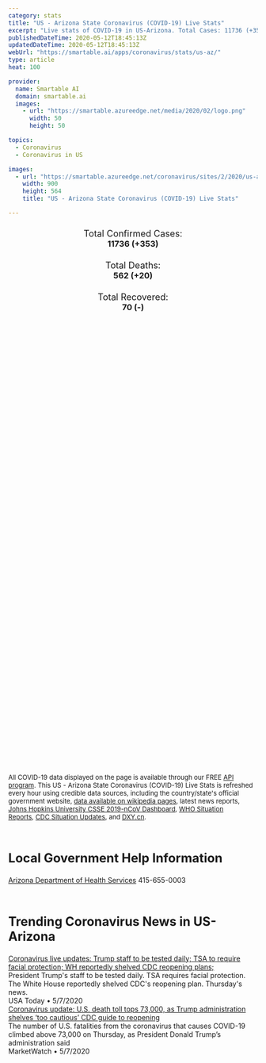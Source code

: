 ```yaml
---
category: stats
title: "US - Arizona State Coronavirus (COVID-19) Live Stats"
excerpt: "Live stats of COVID-19 in US-Arizona. Total Cases: 11736 (+353), Deaths: 562 (+20), Recoveries: 70(-)."
publishedDateTime: 2020-05-12T18:45:13Z
updatedDateTime: 2020-05-12T18:45:13Z
webUrl: "https://smartable.ai/apps/coronavirus/stats/us-az/"
type: article
heat: 100

provider:
  name: Smartable AI
  domain: smartable.ai
  images:
    - url: "https://smartable.azureedge.net/media/2020/02/logo.png"
      width: 50
      height: 50

topics:
  - Coronavirus
  - Coronavirus in US

images:
  - url: "https://smartable.azureedge.net/coronavirus/sites/2/2020/us-az.jpg"
    width: 900
    height: 564
    title: "US - Arizona State Coronavirus (COVID-19) Live Stats"

---
```

<div class="total-stats" style="text-align: center;">
    <h3>
	    <div style="font-size: 18px; font-weight: 400;">Total Confirmed Cases:</div>
	    11736 (<span class='red'>+353</span>)
    </h3>
    <h3>
	    <div style="font-size: 18px; font-weight: 400;">Total Deaths:</div>
	    562 (<span class='red'>+20</span>)
    </h3>
    <h3>
	    <div style="font-size: 18px; font-weight: 400;">Total Recovered:</div>
	    70 (-)
    </h3>
</div>

<script type="text/javascript" src="https://www.gstatic.com/charts/loader.js"></script>

<div id="time_series_chart" style="width: 100%; height: 400px;"></div>
<script type="text/javascript">
  google.charts.load('current', {'packages':['corechart']});
  google.charts.setOnLoadCallback(drawChart);
  function drawChart() {
    var data = google.visualization.arrayToDataTable([
      ['Date', 'Total Cases', 'Total Deaths', 'Total Recovered'],
      ['1/22/2020', 0, 0, 0],['1/23/2020', 0, 0, 0],['1/24/2020', 0, 0, 0],['1/25/2020', 0, 0, 0],['1/26/2020', 1, 0, 0],['1/27/2020', 1, 0, 0],['1/28/2020', 1, 0, 0],['1/29/2020', 1, 0, 0],['1/30/2020', 1, 0, 0],['1/31/2020', 1, 0, 0],['2/1/2020', 1, 0, 0],['2/2/2020', 1, 0, 0],['2/3/2020', 1, 0, 0],['2/4/2020', 1, 0, 0],['2/5/2020', 1, 0, 0],['2/6/2020', 1, 0, 0],['2/7/2020', 1, 0, 0],['2/8/2020', 1, 0, 0],['2/9/2020', 1, 0, 0],['2/10/2020', 1, 0, 0],['2/11/2020', 1, 0, 0],['2/12/2020', 1, 0, 0],['2/13/2020', 1, 0, 0],['2/14/2020', 1, 0, 0],['2/15/2020', 1, 0, 0],['2/16/2020', 1, 0, 0],['2/17/2020', 1, 0, 0],['2/18/2020', 1, 0, 0],['2/19/2020', 1, 0, 0],['2/20/2020', 1, 0, 0],['2/21/2020', 1, 0, 0],['2/22/2020', 1, 0, 0],['2/23/2020', 1, 0, 0],['2/24/2020', 1, 0, 0],['2/25/2020', 1, 0, 1],['2/26/2020', 1, 0, 1],['2/27/2020', 1, 0, 1],['2/28/2020', 1, 0, 1],['2/29/2020', 1, 0, 1],['3/1/2020', 1, 0, 1],['3/2/2020', 1, 0, 1],['3/3/2020', 1, 0, 1],['3/4/2020', 1, 0, 1],['3/5/2020', 1, 0, 1],['3/6/2020', 2, 0, 1],['3/7/2020', 4, 0, 1],['3/8/2020', 4, 0, 1],['3/9/2020', 4, 0, 1],['3/10/2020', 6, 0, 1],['3/11/2020', 9, 0, 1],['3/12/2020', 9, 0, 1],['3/13/2020', 10, 0, 1],['3/14/2020', 12, 0, 1],['3/15/2020', 13, 0, 1],['3/16/2020', 18, 0, 1],['3/17/2020', 22, 0, 2],['3/18/2020', 29, 0, 2],['3/19/2020', 53, 0, 2],['3/20/2020', 79, 1, 2],['3/21/2020', 104, 1, 2],['3/22/2020', 152, 2, 2],['3/23/2020', 235, 2, 2],['3/24/2020', 326, 5, 4],['3/25/2020', 401, 6, 4],['3/26/2020', 508, 8, 4],['3/27/2020', 665, 13, 4],['3/28/2020', 773, 15, 4],['3/29/2020', 919, 17, 4],['3/30/2020', 1158, 20, 4],['3/31/2020', 1289, 24, 4],['4/1/2020', 1413, 29, 3],['4/2/2020', 1598, 32, 3],['4/3/2020', 1769, 41, 3],['4/4/2020', 2019, 52, 3],['4/5/2020', 2269, 64, 3],['4/6/2020', 2456, 65, 3],['4/7/2020', 2575, 73, 3],['4/8/2020', 2726, 80, 3],['4/9/2020', 3018, 89, 3],['4/10/2020', 3112, 97, 3],['4/11/2020', 3393, 108, 3],['4/12/2020', 3542, 115, 3],['4/13/2020', 3705, 122, 3],['4/14/2020', 3809, 131, 6],['4/15/2020', 3968, 143, 6],['4/16/2020', 4241, 150, 6],['4/17/2020', 4511, 169, 6],['4/18/2020', 4724, 180, 6],['4/19/2020', 4933, 184, 6],['4/20/2020', 5068, 191, 6],['4/21/2020', 5256, 208, 6],['4/22/2020', 5473, 231, 6],['4/23/2020', 5772, 249, 6],['4/24/2020', 6046, 266, 6],['4/25/2020', 6289, 273, 70],['4/26/2020', 6536, 275, 70],['4/27/2020', 6727, 275, 70],['4/28/2020', 6957, 293, 70],['4/29/2020', 7209, 306, 70],['4/30/2020', 7655, 320, 70],['5/1/2020', 8006, 332, 70],['5/2/2020', 8365, 348, 70],['5/3/2020', 8641, 362, 70],['5/4/2020', 8925, 362, 70],['5/5/2020', 9305, 395, 70],['5/6/2020', 9707, 426, 70],['5/7/2020', 9945, 450, 70],['5/8/2020', 10527, 517, 70],['5/9/2020', 10960, 532, 70],['5/10/2020', 11119, 536, 70],['5/11/2020', 11383, 542, 70],['5/12/2020', 11736, 562, 70],
    ]);
    var options = {
      curveType: 'none',
      chartArea: {'width': '80%', 'height': '80%'},
      legend: { position: 'top' },
      lineWidth: 5,
      colors: ['#f60109', '#444444', '#81B71F']
    };
    var chart = new google.visualization.LineChart(document.getElementById('time_series_chart'));
    chart.draw(data, options);
  }
</script>

<div id="geo_chart" style="width: 100%; height: 500px;"></div>
<script type="text/javascript">
  google.charts.load('current', {
    'packages':['geochart'],
    'mapsApiKey': 'AIzaSyDk1HhVhLaveyKrUhhHZ5YwzIpEcbdal6U'
  });
  google.charts.setOnLoadCallback(drawRegionsMap);
  function drawRegionsMap() {
    var data = google.visualization.arrayToDataTable([
      ['LATITUDE', 'LONGITUDE', 'DESCRIPTION', 'Total Cases', 'Total Deaths'],
      [36.9221, -109.0753, "Apache", 727, 10],[31.6858, -109.6896, "Cochise", 42, 1],[36.592, -111.1071, "Coconino", 713, 56],[34.3199, -111.3051, "Gila", 19, 1],[32.8138, -109.6291, "Graham", 19, 0],[33.0531, -109.3307, "Greenlee", 2, 0],[33.9921, -114.4046, "La Paz", 23, 2],[33.2918, -112.4291, "Maricopa", 5988, 250],[35.4227, -113.6486, "Mohave", 198, 25],[33.9965, -109.9593, "Navajo", 1006, 37],[32.0575, -111.6661, "Pima", 1602, 134],[32.8162, -111.2845, "Pinal", 620, 19],[31.6645, -110.6426, "Santa Cruz", 45, 0],[35.2171, -112.4913, "Yavapai", 180, 4],[32.6452, -114.7067, "Yuma", 199, 3],
    ]);
    var options = {
      backgroundColor: {fill:'transparent',stroke:'#FFF' ,strokeWidth:0 }, 
      displayMode: 'markers',
      region: 'US-AZ', 
      resolution: 'metros',
      colorAxis: {colors: ['#F27D81', '#f60109']},
      sizeAxis: {minSize:3,  maxSize:12},
    };
    var chart = new google.visualization.GeoChart(document.getElementById('geo_chart'));
    chart.draw(data, options);
  };
</script>

<div id="geo_table"></div>
<script type="text/javascript">
  google.charts.load('current', {'packages':['table']});
  google.charts.setOnLoadCallback(drawTable);
  function drawTable() {
    var data = new google.visualization.DataTable();
    data.addColumn('string', 'Location');
    data.addColumn('number', 'Total Cases');
    data.addColumn('number', 'New Cases');
    data.addColumn('number', 'Active Cases');
    data.addColumn('number', 'Total Deaths');
    data.addColumn('number', 'New Deaths');
    data.addColumn('number', 'Total Recovered');
    data.addRows([
      [{v:"Apache", f:"Apache"}, 727, 0, 717, 10, 0, 0],[{v:"Cochise", f:"Cochise"}, 42, 0, 41, 1, 0, 0],[{v:"Coconino", f:"Coconino"}, 713, 0, 657, 56, 0, 0],[{v:"Gila", f:"Gila"}, 19, 0, 18, 1, 0, 0],[{v:"Graham", f:"Graham"}, 19, 0, 19, 0, 0, 0],[{v:"Greenlee", f:"Greenlee"}, 2, 0, 2, 0, 0, 0],[{v:"La Paz", f:"La Paz"}, 23, 0, 21, 2, 0, 0],[{v:"Maricopa", f:"Maricopa"}, 5988, 0, 5737, 250, 0, 1],[{v:"Mohave", f:"Mohave"}, 198, 0, 173, 25, 0, 0],[{v:"Navajo", f:"Navajo"}, 1006, 0, 969, 37, 0, 0],[{v:"Pima", f:"Pima"}, 1602, 0, 1467, 134, 0, 1],[{v:"Pinal", f:"Pinal"}, 620, 0, 600, 19, 0, 1],[{v:"Santa Cruz", f:"Santa Cruz"}, 45, 0, 45, 0, 0, 0],[{v:"Yavapai", f:"Yavapai"}, 180, 0, 173, 4, 0, 3],[{v:"Yuma", f:"Yuma"}, 199, 0, 196, 3, 0, 0],
    ]);
    data.setProperty(0, 0, 'style', 'min-width:100px');
    var table = new google.visualization.Table(document.getElementById('geo_table'));
    table.draw(data, {allowHtml: true, sortColumn: 2, sortAscending: false, width: '660px', height: '100%'});
  }
</script>

<span style="font-size: 13px">All COVID-19 data displayed on the page is available through our FREE <a href="https://developer.smartable.ai">API program</a>. This US - Arizona State Coronavirus (COVID-19) Live Stats is refreshed every hour using credible data sources, including the country/state's official government website, <a href="https://en.wikipedia.org/wiki/2019%E2%80%9320_coronavirus_pandemic" target="_blank">data available on wikipedia pages</a>, latest news reports, <a href="https://systems.jhu.edu/research/public-health/ncov/" target="_blank">Johns Hopkins University CSSE 2019-nCoV Dashboard</a>, <a href="https://www.who.int/emergencies/diseases/novel-coronavirus-2019/situation-reports" target="_blank">WHO Situation Reports</a>, <a href="https://www.cdc.gov/coronavirus/2019-ncov/index.html" target="_blank">CDC Situation Updates</a>, and <a href="https://ncov.dxy.cn/ncovh5/view/pneumonia" target="_blank">DXY.cn</a>.</span>

<h2 id="news" class="center" style="margin-top: 60px; font-size: 25px;">Local Government Help Information</h2>
<div class="info center">
<a href="https://www.azdhs.gov/preparedness/epidemiology-disease-control/infectious-disease-epidemiology/index.php#novel-coronavirus-home" target="_blank">Arizona Department of Health Services</a> 415-655-0003
</div>
<h2 id="news" class="center" style="margin-top: 60px; font-size: 25px;">Trending Coronavirus News in US-Arizona</h2>
<div class="row">
<div class="col-md-6 col-sm-12">
  <div class="content-card">
	<a href="http://news.aa.com/coronavirus/"><div class="card-image" style="background-image: url(http://s21.q4cdn.com/616071541/files/images/newsroom/PR_2019/NEWSROOM-Livery-1200x628.jpg	)"></div></a>
	<div class="content">
		<div class="card-title"><a href="http://news.aa.com/coronavirus/">Coronavirus live updates: Trump staff to be tested daily; TSA to require facial protection; WH reportedly shelved CDC reopening plans;</a></div>
		<div class="card-excerpt">President Trump's staff to be tested daily. TSA requires facial protection. The White House reportedly shelved CDC's reopening plan. Thursday's news.</div>
		<div class="card-meta">
			<span class="card-provider">USA Today</span> • <span class="card-date">5/7/2020</span>
		</div>
	</div>
  </div>
</div>
<div class="col-md-6 col-sm-12">
  <div class="content-card">
	<a href="http://news.aa.com/coronavirus/"><div class="card-image" style="background-image: url(http://s21.q4cdn.com/616071541/files/images/newsroom/PR_2019/NEWSROOM-Livery-1200x628.jpg	)"></div></a>
	<div class="content">
		<div class="card-title"><a href="http://news.aa.com/coronavirus/">Coronavirus update: U.S. death toll tops 73,000, as Trump administration shelves ‘too cautious’ CDC guide to reopening</a></div>
		<div class="card-excerpt">The number of U.S. fatalities from the coronavirus that causes COVID-19 climbed above 73,000 on Thursday, as President Donald Trump’s administration said</div>
		<div class="card-meta">
			<span class="card-provider">MarketWatch</span> • <span class="card-date">5/7/2020</span>
		</div>
	</div>
  </div>
</div>

</div>

